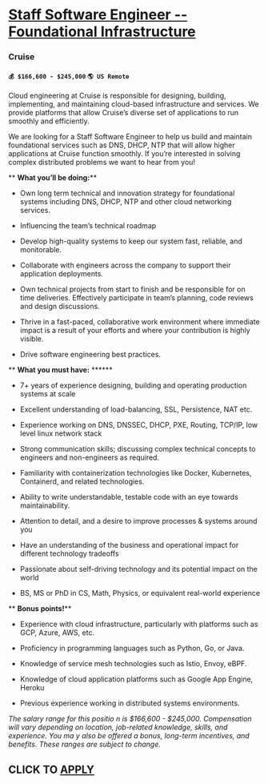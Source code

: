 # [Staff Software Engineer -- Foundational Infrastructure](https://www.remotewlb.com/apply/staff-software-engineer-foundational-infrastructure)  
### Cruise  
#### `💰 $166,600 - $245,000` `🌎 US Remote`  

Cloud engineering at Cruise is responsible for designing, building, implementing, and maintaining cloud-based infrastructure and services. We provide platforms that allow Cruise’s diverse set of applications to run smoothly and efficiently.

We are looking for a Staff Software Engineer to help us build and maintain foundational services such as DNS, DHCP, NTP that will allow higher applications at Cruise function smoothly. If you’re interested in solving complex distributed problems we want to hear from you!

 ** **What you’ll be doing:****

  * Own long term technical and innovation strategy for foundational systems including DNS, DHCP, NTP and other cloud networking services. 

  * Influencing the team’s technical roadmap

  * Develop high-quality systems to keep our system fast, reliable, and monitorable.

  * Collaborate with engineers across the company to support their application deployments.

  * Own technical projects from start to finish and be responsible for on time deliveries. Effectively participate in team’s planning, code reviews and design discussions.

  * Thrive in a fast-paced, collaborative work environment where immediate impact is a result of your efforts and where your contribution is highly visible.

  * Drive software engineering best practices.

 ** **What you must have:** ******

  * 7+ years of experience designing, building and operating production systems at scale

  * Excellent understanding of load-balancing, SSL, Persistence, NAT etc. 

  * Experience working on DNS, DNSSEC, DHCP, PXE, Routing, TCP/IP, low level linux network stack 

  * Strong communication skills; discussing complex technical concepts to engineers and non-engineers as required.

  * Familiarity with containerization technologies like Docker, Kubernetes, Containerd, and related technologies.

  * Ability to write understandable, testable code with an eye towards maintainability.

  * Attention to detail, and a desire to improve processes & systems around you

  * Have an understanding of the business and operational impact for different technology tradeoffs

  * Passionate about self-driving technology and its potential impact on the world

  * BS, MS or PhD in CS, Math, Physics, or equivalent real-world experience

 ** **Bonus points!****

  * Experience with cloud infrastructure, particularly with platforms such as GCP, Azure, AWS, etc.

  * Proficiency in programming languages such as Python, Go, or Java.

  * Knowledge of service mesh technologies such as Istio, Envoy, eBPF.

  * Knowledge of cloud application platforms such as Google App Engine, Heroku 

  * Previous experience working in distributed systems environments.

 _The salary range for this positio_ _n is $166,600 - $245,000. Compensation will vary depending on location, job-related knowledge, skills, and experience. You ma_ _y also be offered a bonus, long-term incentives, and benefits. These ranges are subject to change._

  
## CLICK TO [APPLY](https://www.remotewlb.com/apply/staff-software-engineer-foundational-infrastructure)

